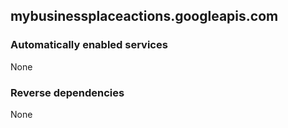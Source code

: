 ## mybusinessplaceactions.googleapis.com

### Automatically enabled services

None

### Reverse dependencies

None
